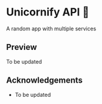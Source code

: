 
# Unicornify API 🦄

A random app with multiple services


## Preview

To be updated


## Acknowledgements

 - To be updated

